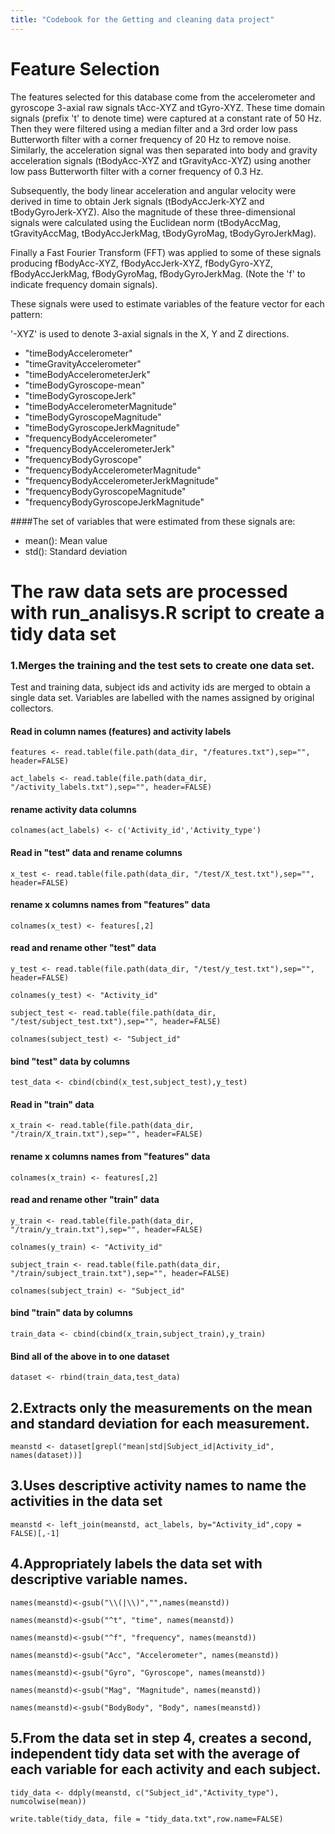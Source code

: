 ```yaml
---
title: "Codebook for the Getting and cleaning data project"
---
```


Feature Selection 
=================

The features selected for this database come from the accelerometer and gyroscope 3-axial raw signals tAcc-XYZ and tGyro-XYZ. These time domain signals (prefix 't' to denote time) were captured at a constant rate of 50 Hz. Then they were filtered using a median filter and a 3rd order low pass Butterworth filter with a corner frequency of 20 Hz to remove noise. Similarly, the acceleration signal was then separated into body and gravity acceleration signals (tBodyAcc-XYZ and tGravityAcc-XYZ) using another low pass Butterworth filter with a corner frequency of 0.3 Hz. 

Subsequently, the body linear acceleration and angular velocity were derived in time to obtain Jerk signals (tBodyAccJerk-XYZ and tBodyGyroJerk-XYZ). Also the magnitude of these three-dimensional signals were calculated using the Euclidean norm (tBodyAccMag, tGravityAccMag, tBodyAccJerkMag, tBodyGyroMag, tBodyGyroJerkMag). 

Finally a Fast Fourier Transform (FFT) was applied to some of these signals producing fBodyAcc-XYZ, fBodyAccJerk-XYZ, fBodyGyro-XYZ, fBodyAccJerkMag, fBodyGyroMag, fBodyGyroJerkMag. (Note the 'f' to indicate frequency domain signals). 

These signals were used to estimate variables of the feature vector for each pattern:  

'-XYZ' is used to denote 3-axial signals in the X, Y and Z directions.

* "timeBodyAccelerometer"
* "timeGravityAccelerometer"
* "timeBodyAccelerometerJerk"
* "timeBodyGyroscope-mean"
* "timeBodyGyroscopeJerk"
* "timeBodyAccelerometerMagnitude"
* "timeBodyGyroscopeMagnitude"
* "timeBodyGyroscopeJerkMagnitude"
* "frequencyBodyAccelerometer"
* "frequencyBodyAccelerometerJerk"
* "frequencyBodyGyroscope"
* "frequencyBodyAccelerometerMagnitude"
* "frequencyBodyAccelerometerJerkMagnitude"
* "frequencyBodyGyroscopeMagnitude"
* "frequencyBodyGyroscopeJerkMagnitude"


####The set of variables that were estimated from these signals are: 

* mean(): Mean value
* std(): Standard deviation

# The raw data sets are processed with run_analisys.R script to create a tidy data set

### 1.Merges the training and the test sets to create one data set.

Test and training data, subject ids and activity ids are merged to obtain a single data set. Variables are labelled with the names assigned by original collectors.


#### Read in column names (features) and activity labels
```{r}
features <- read.table(file.path(data_dir, "/features.txt"),sep="", header=FALSE)
```
```{r}
act_labels <- read.table(file.path(data_dir, "/activity_labels.txt"),sep="", header=FALSE)  
```

#### rename activity data columns
```{r}
colnames(act_labels) <- c('Activity_id','Activity_type')
```

#### Read in "test" data and rename columns
```{r}
x_test <- read.table(file.path(data_dir, "/test/X_test.txt"),sep="", header=FALSE)
```

#### rename x columns names from "features" data
```{r}
colnames(x_test) <- features[,2]
```

#### read and rename other "test" data
```{r}
y_test <- read.table(file.path(data_dir, "/test/y_test.txt"),sep="", header=FALSE)
```
```{r}
colnames(y_test) <- "Activity_id"
```
```{r}
subject_test <- read.table(file.path(data_dir, "/test/subject_test.txt"),sep="", header=FALSE)
```
```{r}
colnames(subject_test) <- "Subject_id"
```

#### bind "test" data by columns
```{r}
test_data <- cbind(cbind(x_test,subject_test),y_test)
```

#### Read in "train" data
```{r}
x_train <- read.table(file.path(data_dir, "/train/X_train.txt"),sep="", header=FALSE)
```

#### rename x columns names from "features" data
```{r}
colnames(x_train) <- features[,2]
```

#### read and rename other "train" data
```{r}
y_train <- read.table(file.path(data_dir, "/train/y_train.txt"),sep="", header=FALSE)
```
```{r}
colnames(y_train) <- "Activity_id"
```
```{r}
subject_train <- read.table(file.path(data_dir, "/train/subject_train.txt"),sep="", header=FALSE)
```
```{r}
colnames(subject_train) <- "Subject_id"
```

#### bind "train" data by columns
```{r}
train_data <- cbind(cbind(x_train,subject_train),y_train)
```

#### Bind all of the above in to one dataset
```{r}
dataset <- rbind(train_data,test_data)
```


## 2.Extracts only the measurements on the mean and standard deviation for each measurement.

```{r}
meanstd <- dataset[grepl("mean|std|Subject_id|Activity_id", names(dataset))]
```

## 3.Uses descriptive activity names to name the activities in the data set
```{r}
meanstd <- left_join(meanstd, act_labels, by="Activity_id",copy = FALSE)[,-1]
```

## 4.Appropriately labels the data set with descriptive variable names. 
```{r}
names(meanstd)<-gsub("\\(|\\)","",names(meanstd))
```
```{r}
names(meanstd)<-gsub("^t", "time", names(meanstd))
```
```{r}
names(meanstd)<-gsub("^f", "frequency", names(meanstd))
```
```{r}
names(meanstd)<-gsub("Acc", "Accelerometer", names(meanstd))
```
```{r}
names(meanstd)<-gsub("Gyro", "Gyroscope", names(meanstd))
```
```{r}
names(meanstd)<-gsub("Mag", "Magnitude", names(meanstd))
```
```{r}
names(meanstd)<-gsub("BodyBody", "Body", names(meanstd))
```

## 5.From the data set in step 4, creates a second, independent tidy data set with the average of each variable for each activity and each subject.
```{r}
tidy_data <- ddply(meanstd, c("Subject_id","Activity_type"), numcolwise(mean))
```
```{r}
write.table(tidy_data, file = "tidy_data.txt",row.name=FALSE)
```


